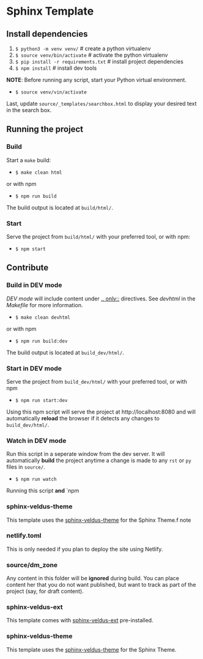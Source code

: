 # Sphinx Template

## Install dependencies

1. `$ python3 -m venv venv/` # create a python virtualenv
2. `$ source venv/bin/activate` # activate the python virtualenv
3. `$ pip install -r requirements.txt` # install project dependencies
4. `$ npm install` # install dev tools

**NOTE**: Before running any script, start your Python virtual environment.

- `$ source venv/vin/activate`

Last, update `source/_templates/searchbox.html` to display your desired text in the search box.

## Running the project

### Build

Start a `make` build:

- `$ make clean html`

or with npm

- `$ npm run build`

The build output is located at `build/html/`.

### Start

Serve the project from `build/html/` with your preferred tool, or with npm:

- `$ npm start`

## Contribute

### Build in DEV mode

*DEV mode* will include content under [.. only::](https://www.sphinx-doc.org/en/master/usage/restructuredtext/directives.html#including-content-based-on-tags) directives. See *devhtml* in the *Makefile* for more information.

- `$ make clean devhtml`

or with npm

- `$ npm run build:dev`

The build output is located at `build_dev/html/`.

### Start in DEV mode

Serve the project from `build_dev/html/` with your preferred tool, or with npm

- `$ npm run start:dev`

Using this npm script will serve the project at http://localhost:8080 and will automatically **reload** the browser if it detects any changes to `build_dev/html/`.

### Watch in DEV mode

Run this script in a seperate window from the dev server. It will automatically **build** the project anytime a change is made to any `rst` or `py` files in `source/`.

- `$ npm run watch`

Running this script **and** `npm
### sphinx-veldus-theme

This template uses the [sphinx-veldus-theme]() for the Sphinx Theme.f note

### netlify.toml

This is only needed if you plan to deploy the site using Netlify.

### source/dm_zone

Any content in this folder will be **ignored** during build. You can place content her that you do not want published, but want to track as part of the project (say, for draft content).

### sphinx-veldus-ext

This template comes with [sphinx-veldus-ext]() pre-installed.

### sphinx-veldus-theme

This template uses the [sphinx-veldus-theme]() for the Sphinx Theme.